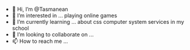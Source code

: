 - 👋 Hi, I’m @Tasmanean
- 👀 I’m interested in ... playing online games 
- 🌱 I’m currently learning ... about css computer system services in my school
- 💞️ I’m looking to collaborate on ...
- 📫 How to reach me ...

<!---
Tasmanean/Tasmanean is a ✨ special ✨ repository because its `README.md` (this file) appears on your GitHub profile.
You can click the Preview link to take a look at your changes.
--->
